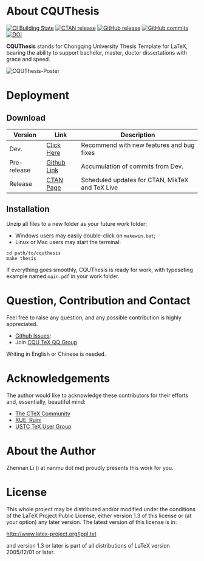 # About CQUThesis
[![CI Building State](https://api.travis-ci.org/nanmu42/CQUThesis.svg)](https://travis-ci.org/nanmu42/CQUThesis)
[![CTAN release](https://img.shields.io/ctan/v/cquthesis.svg?label=CTAN)](https://www.ctan.org/pkg/cquthesis)
[![GitHub release](https://img.shields.io/github/release/nanmu42/cquthesis.svg?label=Github)](https://github.com/nanmu42/CQUThesis/releases/latest)
[![GitHub commits](https://img.shields.io/github/commits-since/nanmu42/CQUThesis/v1.20.svg)](https://github.com/nanmu42/CQUThesis/commits/master)
[![DOI](https://zenodo.org/badge/58866503.svg)](https://zenodo.org/badge/latestdoi/58866503)

**CQUThesis** stands for Chongqing University Thesis Template for LaTeX, bearing the ability to support bachelor, master, doctor dissertations with grace and speed.

![CQUThesis-Poster](https://cloud.githubusercontent.com/assets/8143068/15363773/68c6b380-1d4c-11e6-9627-4d892facb333.png)

# Deployment
## Download
Version	|	Link	|	Description
---	|	---		|	---
Dev.	|[Click Here](https://github.com/nanmu42/cquthesis/zipball/master)	|	Recommend with new features and bug fixes
Pre-release | [Github Link](https://github.com/nanmu42/CQUThesis/releases) | Accumulation of commits from Dev.
Release	|[CTAN Page](https://www.ctan.org/pkg/cquthesis)|	Scheduled updates for CTAN, MikTeX and TeX Live

## Installation
Unzip all files to a new folder as your future work folder:
* Windows users may easily double-click on `makewin.bat`;
* Linux or Mac users may start the terminal:
```
cd path/to/cquthesis
make thesis
```
If everything goes smoothly, CQUThesis is ready for work, with typeseting example named `main.pdf` in your work folder.

# Question, Contribution and Contact
Feel free to raise any question, and any possible contribution is highly appreciated.
* [Github Issues](https://github.com/nanmu42/CQUThesis/issues);
* Join [CQU TeX QQ Group](http://jq.qq.com/?_wv=1027&k=2HvYu95)

Writing in English or Chinese is needed.

# Acknowledgements
The author would like to acknowledge these contributors for their efforts and, essentially, beautiful mind:

* [The CTeX Community](https://github.com/CTeX-org/ctex-kit)
* [XUE, Ruini](https://github.com/xueruini/thuthesis)
* [USTC TeX User Group](https://github.com/ustctug/gbt-7714-2015)

# About the Author
Zhennan Li (i at nanmu dot me) proudly presents this work for you.

# License
This whole project may be distributed and/or modified under the conditions of the LaTeX Project Public License, either version 1.3 of this license or (at your option) any later version. The latest version of this license is in: 

http://www.latex-project.org/lppl.txt

and version 1.3 or later is part of all distributions of LaTeX version 2005/12/01 or later.
